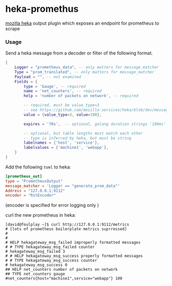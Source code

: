 # heka-promethus
[mozilla heka](https://github.com/mozilla-services/heka) output plugin which exposes an endpoint for prometheus to scrape

### Usage
Send a heka message from a decoder or filter of the following format.

```lua
{
	Logger = "prometheus_data", -- only matters for message_matcher
	Type = "prom_translated", -- only matters for message_matcher
	Payload = "", -- not examined 
	Fields = {
		type = 'Gauge', -- required
		name = 'net_counters', -- required
		help = 'number of packets on network', -- required

		-- required, must be value_type=3 
		-- see https://github.com/mozilla-services/heka/blob/dev/message/message.proto#L23
		value = {value_type=3, value=100}, 

		expires = '70s',  -- optional, golang duration strings '100ms' etc..

		-- optional, but table lengths must match each other
		-- type is inferred by heka, but must be string
		labelnames = {'host', 'service'},  
		labelvalues = {'machine1', 'webapp'},
	}
}

```

Add the following ```toml``` to heka:
```toml
[prometheus_out]
type = "PrometheusOutput"
message_matcher = 'Logger == "generate_prom_data"'
Address = "127.0.0.1:9112"
encoder = "RstEncoder"

```
(encoder is specified for error logging only )


curl the new prometheus in heka:
```
[david@foulplay ~]$ curl http://127.0.0.1:9112/metrics  
# [lots of prometheus boilerplate metrics suprressed]
#
#
# HELP hekagateway_msg_failed improperly formatted messages
# # TYPE hekagateway_msg_failed counter
# hekagateway_msg_failed 3
# # HELP hekagateway_msg_success properly formatted messages
# # TYPE hekagateway_msg_success counter
# hekagateway_msg_success 0
## HELP net_counters number of packets on network
## TYPE net_counters gauge
#net_counters{host="machine1",service="webapp"} 100
```
